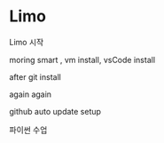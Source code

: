 # Limo
Limo 시작

moring
smart , vm install, vsCode install

after
git install


again again

github auto update setup

파이썬 수업


